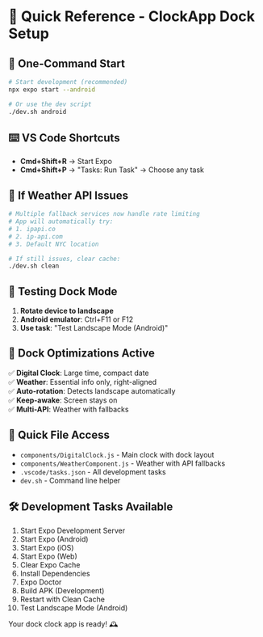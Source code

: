 # 📱 Quick Reference - ClockApp Dock Setup

## 🚀 One-Command Start

```bash
# Start development (recommended)
npx expo start --android

# Or use the dev script
./dev.sh android
```

## ⌨️ VS Code Shortcuts

- **Cmd+Shift+R** → Start Expo
- **Cmd+Shift+P** → "Tasks: Run Task" → Choose any task

## 🔄 If Weather API Issues

```bash
# Multiple fallback services now handle rate limiting
# App will automatically try:
# 1. ipapi.co
# 2. ip-api.com
# 3. Default NYC location

# If still issues, clear cache:
./dev.sh clean
```

## 📱 Testing Dock Mode

1. **Rotate device to landscape**
2. **Android emulator**: Ctrl+F11 or F12
3. **Use task**: "Test Landscape Mode (Android)"

## 🎯 Dock Optimizations Active

✅ **Digital Clock**: Large time, compact date  
✅ **Weather**: Essential info only, right-aligned  
✅ **Auto-rotation**: Detects landscape automatically  
✅ **Keep-awake**: Screen stays on  
✅ **Multi-API**: Weather with fallbacks

## 📁 Quick File Access

- `components/DigitalClock.js` - Main clock with dock layout
- `components/WeatherComponent.js` - Weather with API fallbacks
- `.vscode/tasks.json` - All development tasks
- `dev.sh` - Command line helper

## 🛠️ Development Tasks Available

1. Start Expo Development Server
2. Start Expo (Android)
3. Start Expo (iOS)
4. Start Expo (Web)
5. Clear Expo Cache
6. Install Dependencies
7. Expo Doctor
8. Build APK (Development)
9. Restart with Clean Cache
10. Test Landscape Mode (Android)

Your dock clock app is ready! 🕰️

